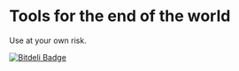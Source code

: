 Tools for the end of the world
==============================

Use at your own risk.

[![Bitdeli Badge](https://d2weczhvl823v0.cloudfront.net/ElDeveloper/apocaqiime/trend.png)](https://bitdeli.com/free "Bitdeli Badge")

